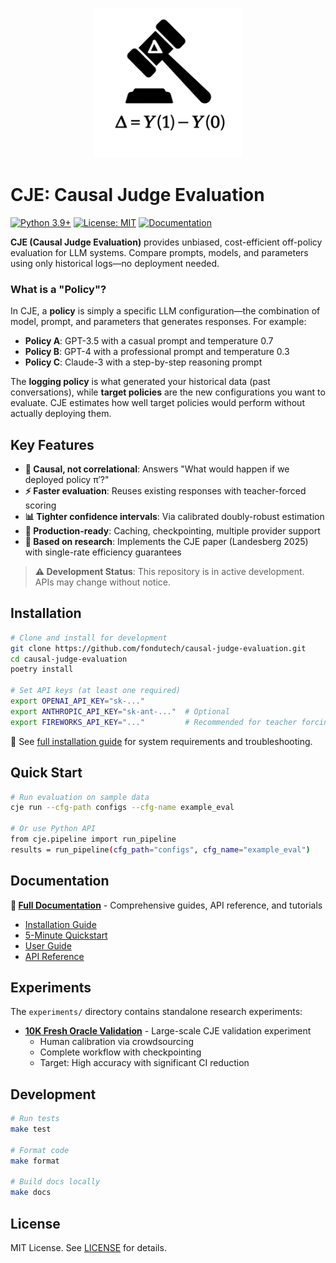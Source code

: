 <p align="center">
  <img src="docs/img/CJE logo.svg" alt="Causal Judge Evaluation logo"
       width="240" height="auto"/>
</p>

# CJE: Causal Judge Evaluation

[![Python 3.9+](https://img.shields.io/badge/python-3.9+-blue.svg)](https://www.python.org/downloads/)
[![License: MIT](https://img.shields.io/badge/License-MIT-yellow.svg)](https://opensource.org/licenses/MIT)
[![Documentation](https://img.shields.io/badge/docs-ReadTheDocs-blue.svg)](https://causal-judge-evaluation.readthedocs.io/)

**CJE (Causal Judge Evaluation)** provides unbiased, cost-efficient off-policy evaluation for LLM systems. Compare prompts, models, and parameters using only historical logs—no deployment needed.

### What is a "Policy"?

In CJE, a **policy** is simply a specific LLM configuration—the combination of model, prompt, and parameters that generates responses. For example:
- **Policy A**: GPT-3.5 with a casual prompt and temperature 0.7
- **Policy B**: GPT-4 with a professional prompt and temperature 0.3
- **Policy C**: Claude-3 with a step-by-step reasoning prompt

The **logging policy** is what generated your historical data (past conversations), while **target policies** are the new configurations you want to evaluate. CJE estimates how well target policies would perform without actually deploying them.

## Key Features

- **🎯 Causal, not correlational**: Answers "What would happen if we deployed policy π′?"
- **⚡ Faster evaluation**: Reuses existing responses with teacher-forced scoring
- **📊 Tighter confidence intervals**: Via calibrated doubly-robust estimation
- **🔧 Production-ready**: Caching, checkpointing, multiple provider support
- **📄 Based on research**: Implements the CJE paper (Landesberg 2025) with single-rate efficiency guarantees

> **⚠️ Development Status**: This repository is in active development. APIs may change without notice.

## Installation

```bash
# Clone and install for development
git clone https://github.com/fondutech/causal-judge-evaluation.git
cd causal-judge-evaluation
poetry install

# Set API keys (at least one required)
export OPENAI_API_KEY="sk-..."
export ANTHROPIC_API_KEY="sk-ant-..."  # Optional
export FIREWORKS_API_KEY="..."         # Recommended for teacher forcing
```

📖 See [full installation guide](https://causal-judge-evaluation.readthedocs.io/en/latest/installation.html) for system requirements and troubleshooting.

## Quick Start

```bash
# Run evaluation on sample data
cje run --cfg-path configs --cfg-name example_eval

# Or use Python API
from cje.pipeline import run_pipeline
results = run_pipeline(cfg_path="configs", cfg_name="example_eval")
```

## Documentation

**📖 [Full Documentation](https://causal-judge-evaluation.readthedocs.io/)** - Comprehensive guides, API reference, and tutorials

- [Installation Guide](https://causal-judge-evaluation.readthedocs.io/en/latest/installation.html)
- [5-Minute Quickstart](https://causal-judge-evaluation.readthedocs.io/en/latest/quickstart.html)
- [User Guide](https://causal-judge-evaluation.readthedocs.io/en/latest/guides/user_guide.html)
- [API Reference](https://causal-judge-evaluation.readthedocs.io/en/latest/api/index.html)

## Experiments

The `experiments/` directory contains standalone research experiments:

- **[10K Fresh Oracle Validation](experiments/arena_10k_oracle/)** - Large-scale CJE validation experiment
  - Human calibration via crowdsourcing
  - Complete workflow with checkpointing
  - Target: High accuracy with significant CI reduction

## Development

```bash
# Run tests
make test

# Format code
make format

# Build docs locally
make docs
```

## License

MIT License. See [LICENSE](LICENSE) for details.
